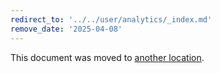 ```yaml
---
redirect_to: '../../user/analytics/_index.md'
remove_date: '2025-04-08'
---
```


<!-- markdownlint-disable -->

This document was moved to [another location](../../user/analytics/_index.md).

<!-- This redirect file can be deleted after <2025-04-08>. -->
<!-- Redirects that point to other docs in the same project expire in three months. -->
<!-- Redirects that point to docs in a different project or site (for example, link is not relative and starts with `https:`) expire in one year. -->
<!-- Before deletion, see: https://docs.gitlab.com/ee/development/documentation/redirects.html -->
